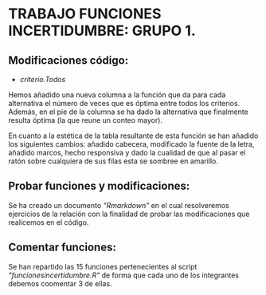 # TRABAJO FUNCIONES INCERTIDUMBRE: GRUPO 1.
 
 ## Modificaciones código:
 
 * *criterio.Todos*
 
Hemos añadido una nueva columna a la función que da para cada alternativa el número de veces que es óptima entre todos los criterios. 
Además, en el pie de la columna se ha dado la alternativa que finalmente resulta óptima (la que reune un conteo mayor).

En cuanto a la estética de la tabla resultante de esta función se han añadido los siguientes cambios: añadido cabecera, modificado la fuente de la letra, añadido marcos, 
hecho responsiva y dado la cualidad de que al pasar el ratón sobre cualquiera de sus filas esta se sombree en amarillo.
 
 ## Probar funciones y modificaciones:
 
 Se ha creado un documento *"Rmarkdown"* en el cual resolveremos ejercicios de la relación con la finalidad de probar las modificaciones que realicemos en el código.
 
 ## Comentar funciones:
 
 Se han repartido las 15 funciones pertenecientes al script *"funcionesincertidumbre.R"* de forma que cada uno de los integrantes debemos coomentar 3 de ellas.
 
